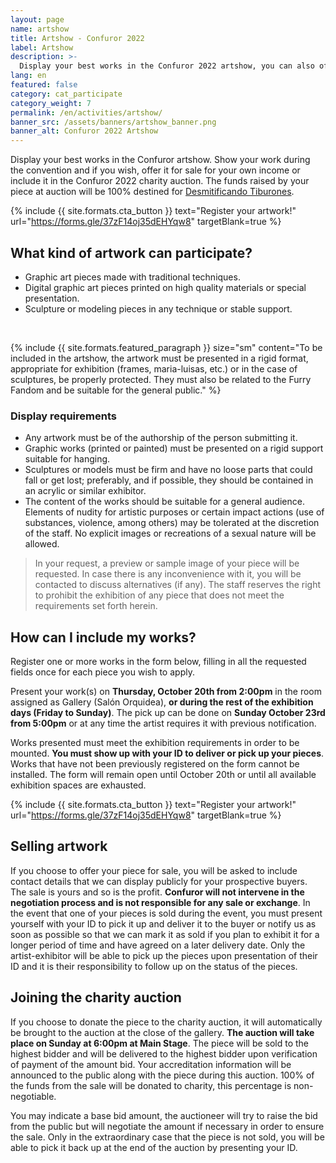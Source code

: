```yaml
---
layout: page
name: artshow
title: Artshow - Confuror 2022
label: Artshow
description: >-
  Display your best works in the Confuror 2022 artshow, you can also offer them for sale or auction them for charity.
lang: en
featured: false
category: cat_participate
category_weight: 7
permalink: /en/activities/artshow/
banner_src: /assets/banners/artshow_banner.png
banner_alt: Confuror 2022 Artshow
---
```


Display your best works in the Confuror artshow. Show your work during the convention and if you wish, offer it for sale for your own income or include it in the Confuror 2022 charity auction. The funds raised by your piece at auction will be 100% destined for [Desmitificando Tiburones](/en/charity/).

{%
  include {{ site.formats.cta_button }}
  text="Register your artwork!"
  url="https://forms.gle/37zF14oj35dEHYqw8"
  targetBlank=true
%}

## What kind of artwork can participate?

- Graphic art pieces made with traditional techniques.
- Digital graphic art pieces printed on high quality materials or special presentation.
- Sculpture or modeling pieces in any technique or stable support.

<br>

{%
  include {{ site.formats.featured_paragraph }}
  size="sm"
  content="To be included in the artshow, the artwork must be presented in a rigid format, appropriate for exhibition (frames, maria-luisas, etc.) or in the case of sculptures, be properly protected. They must also be related to the Furry Fandom and be suitable for the general public."
%}

### Display requirements

- Any artwork must be of the authorship of the person submitting it.
- Graphic works (printed or painted) must be presented on a rigid support suitable for hanging.
- Sculptures or models must be firm and have no loose parts that could fall or get lost; preferably, and if possible, they should be contained in an acrylic or similar exhibitor.
- The content of the works should be suitable for a general audience. Elements of nudity for artistic purposes or certain impact actions (use of substances, violence, among others) may be tolerated at the discretion of the staff. No explicit images or recreations of a sexual nature will be allowed.

> In your request, a preview or sample image of your piece will be requested. In case there is any inconvenience with it, you will be contacted to discuss alternatives (if any). The staff reserves the right to prohibit the exhibition of any piece that does not meet the requirements set forth herein.

## How can I include my works?

Register one or more works in the form below, filling in all the requested fields once for each piece you wish to apply.

Present your work(s) on **Thursday, October 20th from 2:00pm** in the room assigned as Gallery (Salón Orquidea), **or during the rest of the exhibition days (Friday to Sunday)**. The pick up can be done on **Sunday October 23rd from 5:00pm** or at any time the artist requires it with previous notification.

Works presented must meet the exhibition requirements in order to be mounted. **You must show up with your ID to deliver or pick up your pieces**. Works that have not been previously registered on the form cannot be installed. The form will remain open until October 20th or until all available exhibition spaces are exhausted.

{%
  include {{ site.formats.cta_button }}
  text="Register your artwork!"
  url="https://forms.gle/37zF14oj35dEHYqw8"
  targetBlank=true
%}

## Selling artwork

If you choose to offer your piece for sale, you will be asked to include contact details that we can display publicly for your prospective buyers. The sale is yours and so is the profit. **Confuror will not intervene in the negotiation process and is not responsible for any sale or exchange**. In the event that one of your pieces is sold during the event, you must present yourself with your ID to pick it up and deliver it to the buyer or notify us as soon as possible so that we can mark it as sold if you plan to exhibit it for a longer period of time and have agreed on a later delivery date. Only the artist-exhibitor will be able to pick up the pieces upon presentation of their ID and it is their responsibility to follow up on the status of the pieces.

## Joining the charity auction

If you choose to donate the piece to the charity auction, it will automatically be brought to the auction at the close of the gallery. **The auction will take place on Sunday at 6:00pm at Main Stage**. The piece will be sold to the highest bidder and will be delivered to the highest bidder upon verification of payment of the amount bid. Your accreditation information will be announced to the public along with the piece during this auction. 100% of the funds from the sale will be donated to charity, this percentage is non-negotiable.

You may indicate a base bid amount, the auctioneer will try to raise the bid from the public but will negotiate the amount if necessary in order to ensure the sale. Only in the extraordinary case that the piece is not sold, you will be able to pick it back up at the end of the auction by presenting your ID.